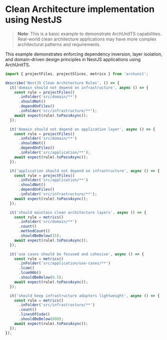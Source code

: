 # Clean Architecture implementation using NestJS

> **Note**: This is a basic example to demonstrate ArchUnitTS capabilities. Real-world clean architecture applications may have more complex architectural patterns and requirements.

This example demonstrates enforcing dependency inversion, layer isolation, and domain-driven design principles in NestJS applications using ArchUnitTS.

```typescript
import { projectFiles, projectSlices, metrics } from 'archunit';

describe('NestJS Clean Architecture Rules', () => {
  it('domain should not depend on infrastructure', async () => {
    const rule = projectFiles()
      .inFolder('src/domain/**')
      .shouldNot()
      .dependOnFiles()
      .inFolder('src/infrastructure/**');
    await expect(rule).toPassAsync();
  });

  it('domain should not depend on application layer', async () => {
    const rule = projectFiles()
      .inFolder('src/domain/**')
      .shouldNot()
      .dependOnFiles()
      .inFolder('src/application/**');
    await expect(rule).toPassAsync();
  });

  it('application should not depend on infrastructure', async () => {
    const rule = projectFiles()
      .inFolder('src/application/**')
      .shouldNot()
      .dependOnFiles()
      .inFolder('src/infrastructure/**');
    await expect(rule).toPassAsync();
  });

  it('should maintain clean architecture layers', async () => {
    const rule = metrics()
      .inFolder('src/domain/**')
      .count()
      .methodCount()
      .shouldBeBelow(15);
    await expect(rule).toPassAsync();
  });

  it('use cases should be focused and cohesive', async () => {
    const rule = metrics()
      .inFolder('src/application/use-cases/**')
      .lcom()
      .lcom96b()
      .shouldBeBelow(0.5);
    await expect(rule).toPassAsync();
  });

  it('should keep infrastructure adapters lightweight', async () => {
    const rule = metrics()
      .inFolder('src/infrastructure/**')
      .count()
      .linesOfCode()
      .shouldBeBelow(800);
    await expect(rule).toPassAsync();
  });
});
```
